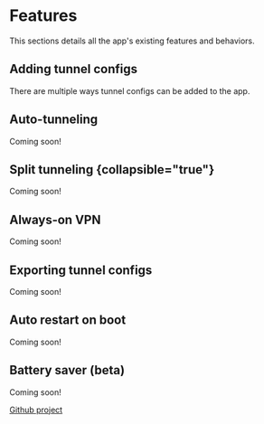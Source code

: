 # Features

This sections details all the app's existing features and behaviors.

## Adding tunnel configs
There are multiple ways tunnel configs can be added to the app. 

## Auto-tunneling

Coming soon!

## Split tunneling {collapsible="true"}

Coming soon!

## Always-on VPN

Coming soon!

## Exporting tunnel configs

Coming soon!

## Auto restart on boot

Coming soon!

## Battery saver (beta)

Coming soon!


<seealso>
    <category ref="wrs">
        <a href="https://github.com/zaneschepke/wgtunnel">Github project</a>
    </category>
</seealso>
